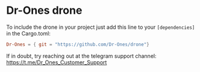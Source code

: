 # Dr-Ones drone

To include the drone in your project just add this line to your `[dependencies]` in the Cargo.toml: 
```toml
Dr-Ones = { git = "https://github.com/Dr-Ones/drone"}
```

If in doubt, try reaching out at the telegram support channel: https://t.me/Dr_Ones_Customer_Support
